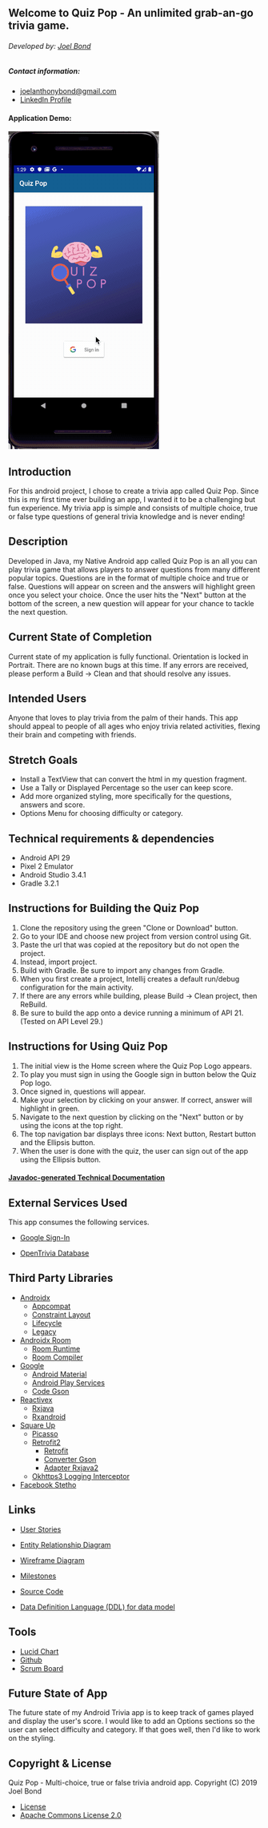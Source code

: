 ## Welcome to Quiz Pop - An unlimited grab-an-go trivia game.  

###### Developed by: [Joel Bond](https://github.com/bondj89) 

##### Contact information:
- [joelanthonybond@gmail.com](https://www.gmail.com)
- [LinkedIn Profile](https://www.linkedin.com/in/bondcsm/)

#### Application Demo: 
![Alt Text](docs/appdemo.gif)

## Introduction 
For this android project, I chose to create a trivia app called Quiz Pop. Since this 
is my first time ever building an app, I wanted it to be a challenging but fun experience. 
My trivia app is simple and consists of multiple choice, true or false type questions of general 
trivia knowledge and is never ending! 

## Description 
Developed in Java, my Native Android app called Quiz Pop is an all you can play 
trivia game that allows players to answer questions from many different popular topics. 
Questions are in the format of multiple choice and true or false. Questions will appear 
on screen and the answers will highlight green once you select your choice. Once the user 
hits the "Next" button at the bottom of the screen, a new question will appear for your 
chance to tackle the next question. 

## Current State of Completion
Current state of my application is fully functional. Orientation is 
locked in Portrait. There are no known bugs at this time. If any errors are received, please perform
a Build -> Clean  and that should resolve any issues. 
 


## Intended Users 
Anyone that loves to play trivia from the palm of their hands. 
This app should appeal to people of all ages who enjoy trivia 
related activities, flexing their brain and competing with friends. 


## Stretch Goals
+ Install a TextView that can convert the html in my question fragment. 
+ Use a Tally or Displayed Percentage so the user can keep score. 
+ Add more organized styling, more specifically for the questions, answers and score.  
+ Options Menu for choosing difficulty or category. 


## Technical requirements & dependencies
- Android API 29
- Pixel 2 Emulator 
- Android Studio 3.4.1
- Gradle 3.2.1


## Instructions for Building the Quiz Pop
1. Clone the repository using the green "Clone or Download" button.  
2. Go to your IDE and choose new project from version control using Git.
3. Paste the url that was copied at the repository but do not open the project. 
4. Instead, import project. 
5. Build with Gradle. Be sure to import any changes from Gradle.
6. When you first create a project, Intellij creates a default run/debug configuration for the main activity. 
7. If there are any errors while building, please Build -> Clean project, then ReBuild. 
8. Be sure to build the app onto a device running a minimum of API 21.(Tested on API Level 29.)


## Instructions for Using Quiz Pop
1. The initial view is the Home screen where the Quiz Pop Logo appears. 
2. To play you must sign in using the Google sign in button below the Quiz Pop logo. 
3. Once signed in, questions will appear. 
4. Make your selection by clicking on your answer. If correct, answer will highlight in green. 
5. Navigate to the next question by clicking on the "Next" button or by using the icons at the top right. 
5. The top navigation bar displays three icons: Next button, Restart button and the Ellipsis button. 
6. When the user is done with the quiz, the user can sign out of the app using the Ellipsis button.   


#### [Javadoc-generated Technical Documentation](https://github.com/bondj89/quiz-pop/tree/master/docs/api)

## External Services Used
This app consumes the following services. 

+ [Google Sign-In](https://developers.google.com/identity/sign-in/android/start-integrating)

+ [OpenTrivia Database](https://opentdb.com/api_config.php/)


## Third Party Libraries

   + [Androidx](https://developer.android.com/jetpack/androidx)
       + [Appcompat](https://developer.android.com/jetpack/androidx/releases/appcompat)
       + [Constraint Layout](https://developer.android.com/reference/android/support/constraint/ConstraintLayout)
       + [Lifecycle](https://developer.android.com/guide/components/activities/activity-lifecycle)
       + [Legacy](https://developer.android.com/jetpack/androidx/releases/legacy)
   + [Androidx Room](https://developer.android.com/jetpack/androidx/releases/room)
       + [Room Runtime](https://source.android.com/devices/tech/dalvik)
       + [Room Compiler](https://source.android.com/setup/build/building)
   + [Google](https://developers.google.com/android)
       + [Android Material](https://material.io/develop/android/)
       + [Android Play Services](https://developers.google.com/android/guides/overview)
       + [Code Gson](https://sites.google.com/site/gson/gson-user-guide)
   + [Reactivex](https://github.com/ReactiveX)
       + [Rxjava](https://github.com/ReactiveX/RxJava)
       + [Rxandroid](https://github.com/ReactiveX/RxAndroid)
   + [Square Up](https://square.github.io/okhttp/)
       + [Picasso](https://square.github.io/picasso/)
       + [Retrofit2](https://square.github.io/retrofit/2.x/retrofit/)
           + [Retrofit](https://square.github.io/retrofit/)
           + [Converter Gson](https://github.com/square/retrofit/tree/master/retrofit-converters/gson)
           + [Adapter Rxjava2](https://github.com/square/retrofit/tree/master/retrofit-adapters/rxjava2)
       + [Okhttps3 Logging Interceptor](https://github.com/square/okhttp/tree/master/okhttp-logging-interceptor)
   + [Facebook Stetho](https://facebook.github.io/stetho/)
 

## Links
+ [User Stories](docs/user-stories.md)

+ [Entity Relationship Diagram](docs/erd.md)

+ [Wireframe Diagram](docs/wireframe.md)

+ [Milestones](docs/milestones.md)

+ [Source Code](docs/sourcecode.md)

+ [Data Definition Language (DDL) for data model](docs/ddl.md)


## Tools 
+ [Lucid Chart](https://www.lucidchart.com/pages/)
+ [Github](https://github.com/bondj89/quiz-pop)
+ [Scrum Board](https://github.com/bondj89/quiz-pop/projects/1)


## Future State of App
The future state of my Android Trivia app is to keep track of games played and display the user's 
score. I would like to add an Options sections so the user can select difficulty and category. If 
that goes well, then I'd like to work on the styling. 



## Copyright & License 

Quiz Pop - Multi-choice, true or false trivia android app. 
Copyright (C) 2019  Joel Bond
    
+ [License](https://github.com/bondj89/quiz-pop/blob/master/LICENSE)
+ [Apache Commons License 2.0](https://www.apache.org/licenses/LICENSE-2.0)









